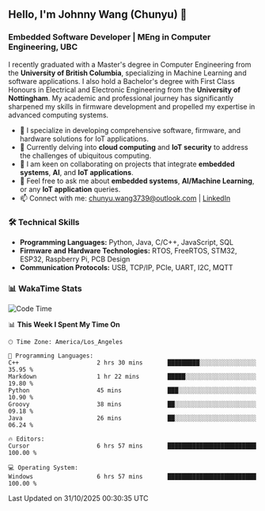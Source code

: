 ## Hello, I'm Johnny Wang (Chunyu) 👋

### Embedded Software Developer | MEng in Computer Engineering, UBC

I recently graduated with a Master's degree in Computer Engineering from the **University of British Columbia**, specializing in Machine Learning and software applications. I also hold a Bachelor's degree with First Class Honours in Electrical and Electronic Engineering from the **University of Nottingham**. My academic and professional journey has significantly sharpened my skills in firmware development and propelled my expertise in advanced computing systems.

- 🔭 I specialize in developing comprehensive software, firmware, and hardware solutions for IoT applications.
- 🌱 Currently delving into **cloud computing** and **IoT security** to address the challenges of ubiquitous computing.
- 🤝 I am keen on collaborating on projects that integrate **embedded systems**, **AI**, and **IoT applications**.
- 💬 Feel free to ask me about **embedded systems**, **AI/Machine Learning**, or any **IoT application** queries.
- 📫 Connect with me: [chunyu.wang3739@outlook.com](mailto:chunyu.wang3739@outlook.com) | [LinkedIn](https://www.linkedin.com/in/shycw1/)


### 🛠️ Technical Skills
- **Programming Languages:** Python, Java, C/C++, JavaScript, SQL
- **Firmware and Hardware Technologies:** RTOS, FreeRTOS, STM32, ESP32, Raspberry Pi, PCB Design
- **Communication Protocols:** USB, TCP/IP, PCIe, UART, I2C, MQTT

### 📊 WakaTime Stats
<!--START_SECTION:waka-->
![Code Time](http://img.shields.io/badge/Code%20Time-176%20hrs%201%20min-blue)

📊 **This Week I Spent My Time On** 

```text
🕑︎ Time Zone: America/Los_Angeles

💬 Programming Languages: 
C++                      2 hrs 30 mins       █████████░░░░░░░░░░░░░░░░   35.95 % 
Markdown                 1 hr 22 mins        █████░░░░░░░░░░░░░░░░░░░░   19.80 % 
Python                   45 mins             ███░░░░░░░░░░░░░░░░░░░░░░   10.90 % 
Groovy                   38 mins             ██░░░░░░░░░░░░░░░░░░░░░░░   09.18 % 
Java                     26 mins             ██░░░░░░░░░░░░░░░░░░░░░░░   06.24 % 

🔥 Editors: 
Cursor                   6 hrs 57 mins       █████████████████████████   100.00 % 

💻 Operating System: 
Windows                  6 hrs 57 mins       █████████████████████████   100.00 % 
```


 Last Updated on 31/10/2025 00:30:35 UTC
<!--END_SECTION:waka-->
